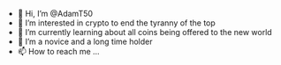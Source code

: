 - 👋 Hi, I’m @AdamT50
- 👀 I’m interested in crypto to end the tyranny of the top
- 🌱 I’m currently learning about all coins being offered to the new world
- 💞️ I’m a novice and a long time holder
- 📫 How to reach me ...

<!---
AdamT50/AdamT50 is a ✨ special ✨ repository because its `README.md` (this file) appears on your GitHub profile.
You can click the Preview link to take a look at your changes.
--->
